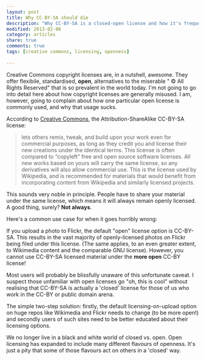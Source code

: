 ```yaml
---
layout: post
title: Why CC-BY-SA should die
description: "Why CC-BY-SA is a closed-open license and how it's frequently, and frustratingly misused."
modified: 2013-02-06
category: articles
share: true
comments: true
tags: [creative commons, licensing, openness]
 
---
```


Creative Commons copyright licenses are, in a nutshell, awesome. They offer flexibile, standardised, <b>open</b>, alternatives to the miserable " © All Rights Reserved" that is so prevalent in the world today. I'm not going to go into detail here about how copyright licenses are generally misused. I am, however, going to complain about how one particular open license is commonly used, and why that usage sucks.

According to [Creative Commons]( href="http://creativecommons.org/licenses/">http://creativecommons.org/licenses/), the Attribution-ShareAlike CC-BY-SA license:

>lets others remix, tweak, and build upon your work even for commercial 
purposes, as long as they credit you and license their new creations 
under the identical terms. This license is often compared to “copyleft” 
free and open source software licenses. All new works based on yours will carry the same license, so any derivatives will also allow commercial use. This is the license used by Wikipedia, and is recommended for materials that would benefit from incorporating content from Wikipedia and similarly licensed projects.

This sounds very noble in principle. People have to share your material under the same license, which means it will always remain openly licensed. A good thing, surely? <b>Not always</b>.

Here's a common use case for when it goes horribly wrong:

If you upload a photo to Flickr, the default "open" license option is CC-BY-SA. This results in the vast majority of openly-licensed photos on Flickr being filed under this license. (The same applies, to an even greater extent, to Wikimedia content and the comparable GNU license). However, you cannot use CC-BY-SA licensed material under the <b>more open</b> CC-BY license!

Most users will probably be blissfully unaware of this unfortunate caveat. I suspect those unfamiliar with open licenses go "oh, this is cool" without realising that CC-BY-SA is actually a 'closed' license for those of us who work in the CC-BY or public domain arena.

The simple two-step solution: firstly, the default licensing-on-upload option on huge repos like Wikimedia and Flickr needs to change (to be more open!) and secondly users of such sites need to be better educated about their licensing options.

We no longer live in a black and white world of closed vs. open. Open licensing has expanded to include many different flavours of openness. It's just a pity that some of those flavours act on others in a 'closed' way.
